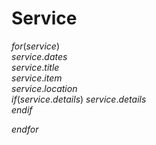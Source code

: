 # Service
$for(service)$  
$service.dates$  
$service.title$  
$service.item$  
$service.location$  
$if(service.details)$
$service.details$  
$endif$

$endfor$
